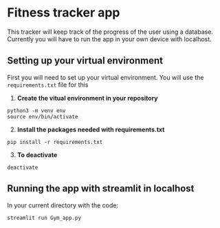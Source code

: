 # Fitness tracker app

This tracker will keep track of the progress of the user using a database. Currently you will have to run the app in your own device with localhost.

## Setting up your virtual environment

First you will need to set up your virtual environment. You will use the `requirements.txt` file for this

1. **Create the vitual environment in your repository**
```
python3 -m venv env
source env/bin/activate
```
2. **Install the packages needed with requirements.txt**
```
pip install -r requirements.txt
```
3. **To deactivate**
```
deactivate
```

## Running the app with streamlit in localhost

In your current directory with the code:
```
streamlit run Gym_app.py
```

